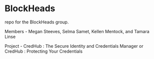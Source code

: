 # BlockHeads
repo for the BlockHeads group.

Members - Megan Steeves, Selma Samet, Kellen Mentock, and Tamara Linse

Project - CredHub : The Secure Identity and Credentials Manager or CredHub : Protecting Your Credentials 

